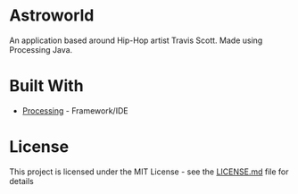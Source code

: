 # Astroworld
An application based around Hip-Hop artist Travis Scott. Made using Processing Java.

# Built With
* [Processing](https://processing.org/) - Framework/IDE

# License
This project is licensed under the MIT License - see the [LICENSE.md](https://github.com/qfaizaan/Astroworld/blob/master/LICENSE.md) file for details
